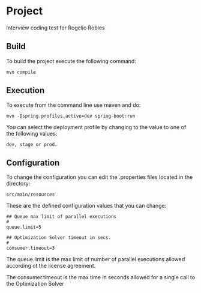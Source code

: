 # Project
Interview coding test for Rogelio Robles


## Build
To build the project execute the following command:

    mvn compile

## Execution
To execute from the command line use maven and do:

    mvn -Dspring.profiles.active=dev spring-boot:run

You can select the deployment profile by changing to the value to one of the following values:

    dev, stage or prod.


## Configuration
To change the configuration you can edit the .properties files located in the directory:

    src/main/resources
    
These are the defined configuration values that you can change:

    ## Queue max limit of parallel executions
    #
    queue.limit=5
    
    ## Optimization Solver timeout in secs.
    #
    consumer.timeout=3


The queue.limit is the max limit of number of parallel executions allowed according ot the license agreement.

The consumer.timeout is the max time in seconds allowed for a single call to the Optimization Solver

